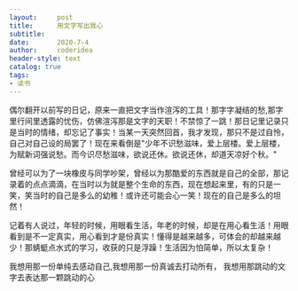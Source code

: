 ```yaml
---
layout:     post
title:      用文字写出我心
subtitle:   
date:       2020-7-4
author:     coderidea
header-style: text
catalog: true
tags:
- 读书
--- 
```

<p>偶尔翻开以前写的日记，原来一直把文字当作渲泻的工具！那字字凝结的愁,那字里行间里透露的忧伤，仿佛渲泻那是文字的天职！不禁惊了一跳！那日记里记录只是当时的情绪，却忘记了事实！当某一天突然回首，我才发现，那只不是过自怜，自己对自己设的局罢了！现在来看倒是"少年不识愁滋味，爱上层楼。爱上层楼，为赋新词强说愁。而今识尽愁滋味，欲说还休。欲说还休，却道天凉好个秋。"</p>

<p>曾经可以为了一块橡皮与同学吵架，曾经以为那酷爱的东西就是自己的全部，那记录着的点点滴滴，在当时以为就是整个生命的东西，现在想起来里，有的只是一笑，笑当时的自己是多么的幼稚！或许还可能会心一笑！现在的自己是多么的坦然！</p>

<p>记着有人说过，年轻的时候，用眼看生活，年老的时候，却是在用心看生活！用眼看到是不一定真实，用心看到才是份真实！懂得是越来越多，可体会的却越来越少！那蜻蜓点水式的学习，收获的只是浮躁！生活因为怕简单，所以太复杂！</p>

<p>我想用那一份单纯去感动自己,我想用那一份真诚去打动所有， 我想用那跳动的文字去表达那一颗跳动的心</p>
